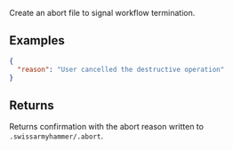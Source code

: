 Create an abort file to signal workflow termination.

## Examples

```json
{
  "reason": "User cancelled the destructive operation"
}
```

## Returns

Returns confirmation with the abort reason written to `.swissarmyhammer/.abort`.
